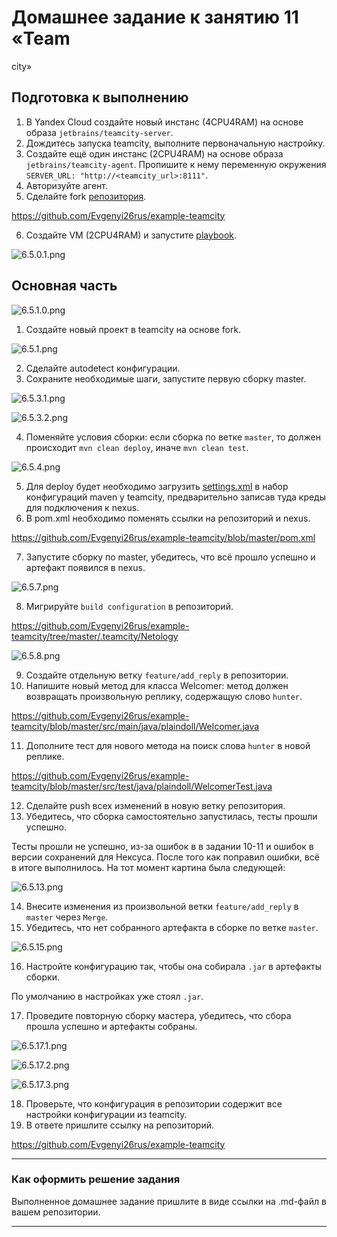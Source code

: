 # Домашнее задание к занятию 11 «Team
city»

## Подготовка к выполнению

1. В Yandex Cloud создайте новый инстанс (4CPU4RAM) на основе образа `jetbrains/teamcity-server`.
2. Дождитесь запуска teamcity, выполните первоначальную настройку.
3. Создайте ещё один инстанс (2CPU4RAM) на основе образа `jetbrains/teamcity-agent`. Пропишите к нему переменную окружения `SERVER_URL: "http://<teamcity_url>:8111"`.
4. Авторизуйте агент.
5. Сделайте fork [репозитория](https://github.com/aragastmatb/example-teamcity).

https://github.com/Evgenyi26rus/example-teamcity

6. Создайте VM (2CPU4RAM) и запустите [playbook](infrastructure).

![6.5.0.1.png](picture%2F6.5.0.1.png)

## Основная часть

![6.5.1.0.png](picture%2F6.5.1.0.png)

1. Создайте новый проект в teamcity на основе fork.

![6.5.1.png](picture%2F6.5.1.png)

2. Сделайте autodetect конфигурации.
3. Сохраните необходимые шаги, запустите первую сборку master.

![6.5.3.1.png](picture%2F6.5.3.1.png)

![6.5.3.2.png](picture%2F6.5.3.2.png)

4. Поменяйте условия сборки: если сборка по ветке `master`, то должен происходит `mvn clean deploy`, иначе `mvn clean test`.

![6.5.4.png](picture%2F6.5.4.png)

5. Для deploy будет необходимо загрузить [settings.xml](teamcity/settings.xml) в набор конфигураций maven у teamcity, предварительно записав туда креды для подключения к nexus.
6. В pom.xml необходимо поменять ссылки на репозиторий и nexus.

https://github.com/Evgenyi26rus/example-teamcity/blob/master/pom.xml

7. Запустите сборку по master, убедитесь, что всё прошло успешно и артефакт появился в nexus.

![6.5.7.png](picture%2F6.5.7.png)

8. Мигрируйте `build configuration` в репозиторий.

https://github.com/Evgenyi26rus/example-teamcity/tree/master/.teamcity/Netology

![6.5.8.png](picture%2F6.5.8.png)

9. Создайте отдельную ветку `feature/add_reply` в репозитории.
10. Напишите новый метод для класса Welcomer: метод должен возвращать произвольную реплику, содержащую слово `hunter`.

https://github.com/Evgenyi26rus/example-teamcity/blob/master/src/main/java/plaindoll/Welcomer.java

11. Дополните тест для нового метода на поиск слова `hunter` в новой реплике.

https://github.com/Evgenyi26rus/example-teamcity/blob/master/src/test/java/plaindoll/WelcomerTest.java

12. Сделайте push всех изменений в новую ветку репозитория.
13. Убедитесь, что сборка самостоятельно запустилась, тесты прошли успешно.

Тесты прошли не успешно, из-за ошибок в в задании 10-11 и ошибок в версии сохранений для Нексуса. После того как поправил ошибки, всё в итоге выполнилось. На тот момент картина была следующей:

![6.5.13.png](picture%2F6.5.13.png)

14. Внесите изменения из произвольной ветки `feature/add_reply` в `master` через `Merge`.
15. Убедитесь, что нет собранного артефакта в сборке по ветке `master`.

![6.5.15.png](picture%2F6.5.15.png)

16. Настройте конфигурацию так, чтобы она собирала `.jar` в артефакты сборки.

По умолчанию в настройках уже стоял `.jar`.

17. Проведите повторную сборку мастера, убедитесь, что сбора прошла успешно и артефакты собраны.

![6.5.17.1.png](picture%2F6.5.17.1.png)

![6.5.17.2.png](picture%2F6.5.17.2.png)

![6.5.17.3.png](picture%2F6.5.17.3.png)

18. Проверьте, что конфигурация в репозитории содержит все настройки конфигурации из teamcity.
19. В ответе пришлите ссылку на репозиторий.

https://github.com/Evgenyi26rus/example-teamcity

---

### Как оформить решение задания

Выполненное домашнее задание пришлите в виде ссылки на .md-файл в вашем репозитории.

---
